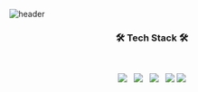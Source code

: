 ![header](https://capsule-render.vercel.app/api?type=slice&color=gradient&customColorList=0,2,2,5,30&height=200&section=header&text=Inseok&nbsp;Park&fontSize=40)
<h3 align="center"><b>🛠 Tech Stack 🛠</b></h3>
</br>
<p align="center">
<img src="https://img.shields.io/badge/HTML5-E34F26?style=flat-square&logo=HTML5&logoColor=white"/></a> &nbsp
<img src="https://img.shields.io/badge/CSS3-1572B6?style=flat-square&logo=CSS3&logoColor=white"/></a> &nbsp
<img src="https://img.shields.io/badge/JavaScript-F7DF1E?style=flat-square&logo=JavaScript&logoColor=white"/></a> &nbsp
<img src="https://img.shields.io/badge/TypeScript-3178c6?style=flat-square&logo=TypeScript&logoColor=white">
<img src="https://img.shields.io/badge/React-61DAFB?style=flat-square&logo=React&logoColor=white">
</p>
<!--
**isp1106/isp1106** is a ✨ _special_ ✨ repository because its `README.md` (this file) appears on your GitHub profile.

Here are some ideas to get you started:

- 🔭 I’m currently working on ...
- 🌱 I’m currently learning ...
- 👯 I’m looking to collaborate on ...
- 🤔 I’m looking for help with ...
- 💬 Ask me about ...
- 📫 How to reach me: ...
- 😄 Pronouns: ...
- ⚡ Fun fact: ...
-->
